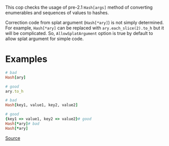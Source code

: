 
This cop checks the usage of pre-2.1 `Hash[args]` method of converting enumerables and
sequences of values to hashes.

Correction code from splat argument (`Hash[*ary]`) is not simply determined. For example,
`Hash[*ary]` can be replaced with `ary.each_slice(2).to_h` but it will be complicated.
So, `AllowSplatArgument` option is true by default to allow splat argument for simple code.

# Examples

```ruby
# bad
Hash[ary]

# good
ary.to_h

# bad
Hash[key1, value1, key2, value2]

# good
{key1 => value1, key2 => value2}# good
Hash[*ary]# bad
Hash[*ary]
```

[Source](http://www.rubydoc.info/gems/rubocop/RuboCop/Cop/Style/HashConversion)